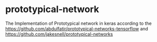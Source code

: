 # prototypical-network
 
The Implementation of Prototypical network in keras according to the https://github.com/abdulfatir/prototypical-networks-tensorflow and https://github.com/jakesnell/prototypical-networks
